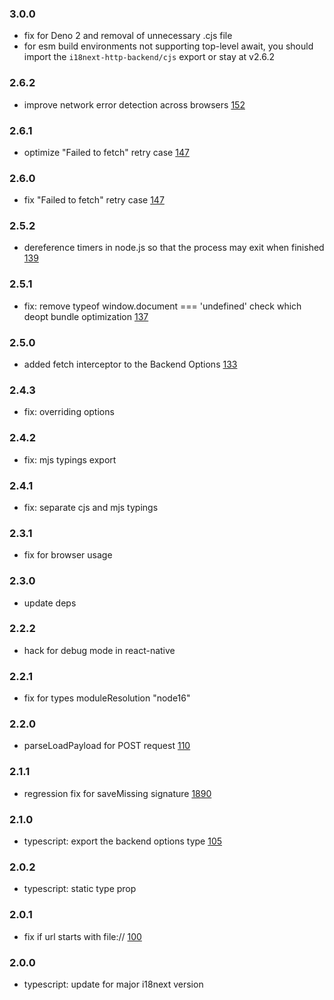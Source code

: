 ### 3.0.0

- fix for Deno 2 and removal of unnecessary .cjs file
- for esm build environments not supporting top-level await, you should import the `i18next-http-backend/cjs` export or stay at v2.6.2

### 2.6.2

- improve network error detection across browsers [152](https://github.com/i18next/i18next-http-backend/pull/152)

### 2.6.1

- optimize "Failed to fetch" retry case [147](https://github.com/i18next/i18next-http-backend/issues/147)

### 2.6.0

- fix "Failed to fetch" retry case [147](https://github.com/i18next/i18next-http-backend/issues/147)

### 2.5.2

- dereference timers in node.js so that the process may exit when finished [139](https://github.com/i18next/i18next-http-backend/pull/139)

### 2.5.1

- fix: remove typeof window.document === 'undefined' check which deopt bundle optimization [137](https://github.com/i18next/i18next-http-backend/pull/137)

### 2.5.0

- added fetch interceptor to the Backend Options [133](https://github.com/i18next/i18next-http-backend/pull/133)

### 2.4.3

- fix: overriding options

### 2.4.2

- fix: mjs typings export

### 2.4.1

- fix: separate cjs and mjs typings

### 2.3.1

- fix for browser usage

### 2.3.0

- update deps

### 2.2.2

- hack for debug mode in react-native

### 2.2.1

- fix for types moduleResolution "node16"

### 2.2.0

- parseLoadPayload for POST request [110](https://github.com/i18next/i18next-http-backend/pull/110)

### 2.1.1

- regression fix for saveMissing signature [1890](https://github.com/i18next/i18next/issues/1890)

### 2.1.0

- typescript: export the backend options type [105](https://github.com/i18next/i18next-http-backend/pull/105)

### 2.0.2

- typescript: static type prop

### 2.0.1

- fix if url starts with file:// [100](https://github.com/i18next/i18next-http-backend/issues/100)

### 2.0.0

- typescript: update for major i18next version

